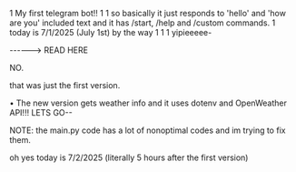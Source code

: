 1 My first telegram bot!!
1
1 so basically it just responds to 'hello' and 'how are you' included text and it has /start, /help and /custom commands.
1 today is 7/1/2025 (July 1st) by the way
1
1
1 yipieeeee-

------> READ HERE

NO.

that was just the first version.

• The new version gets weather info and it uses dotenv and OpenWeather API!!! LETS GO--

NOTE: the main.py code has a lot of nonoptimal codes and im trying to fix them.

oh yes today is 7/2/2025 (literally 5 hours after the first version)

